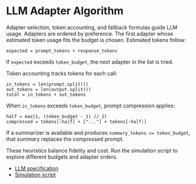 # LLM Adapter Algorithm

Adapter selection, token accounting, and fallback formulas guide LLM usage.
Adapters are ordered by preference. The first adapter whose estimated token
usage fits the budget is chosen. Estimated tokens follow:

```
expected = prompt_tokens + response_tokens
```

If `expected` exceeds `token_budget`, the next adapter in the list is tried.

Token accounting tracks tokens for each call:

```
in_tokens = len(prompt.split())
out_tokens = len(output.split())
total = in_tokens + out_tokens
```

When `in_tokens` exceeds `token_budget`, prompt compression applies:

```
half = max(1, (token_budget - 1) // 2)
compressed = tokens[:half] + ["..."] + tokens[-half:]
```

If a summarizer is available and produces `summary_tokens <= token_budget`,
that summary replaces the compressed prompt.

These heuristics balance fidelity and cost. Run the simulation script to
explore different budgets and adapter orders.

- [LLM specification](../specs/llm.md)
- [Simulation script](../../scripts/simulate_llm_adapter.py)
